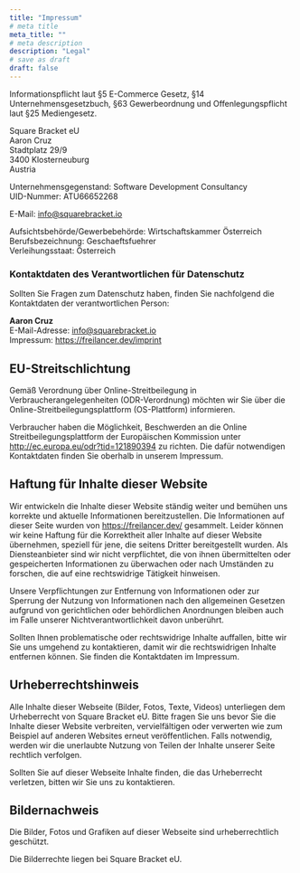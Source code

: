 ```yaml
---
title: "Impressum"
# meta title
meta_title: ""
# meta description
description: "Legal"
# save as draft
draft: false
---
```


Informationspflicht laut §5 E-Commerce Gesetz, §14 Unternehmensgesetzbuch, §63 Gewerbeordnung und Offenlegungspflicht laut §25 Mediengesetz.

Square Bracket eU  
Aaron Cruz  
Stadtplatz 29/9  
3400 Klosterneuburg  
Austria

Unternehmensgegenstand: Software Development Consultancy  
UID-Nummer: ATU66652268

E-Mail: info@squarebracket.io

Aufsichtsbehörde/Gewerbebehörde: Wirtschaftskammer Österreich  
Berufsbezeichnung: Geschaeftsfuehrer  
Verleihungsstaat: Österreich

### Kontaktdaten des Verantwortlichen für Datenschutz

Sollten Sie Fragen zum Datenschutz haben, finden Sie nachfolgend die Kontaktdaten der verantwortlichen Person:

**Aaron Cruz**  
E-Mail-Adresse: info@squarebracket.io  
Impressum: https://freilancer.dev/imprint

## EU-Streitschlichtung

Gemäß Verordnung über Online-Streitbeilegung in Verbraucherangelegenheiten (ODR-Verordnung) möchten wir Sie über die Online-Streitbeilegungsplattform (OS-Plattform) informieren.

Verbraucher haben die Möglichkeit, Beschwerden an die Online Streitbeilegungsplattform der Europäischen Kommission unter http://ec.europa.eu/odr?tid=121890394 zu richten. Die dafür notwendigen Kontaktdaten finden Sie oberhalb in unserem Impressum.

## Haftung für Inhalte dieser Website

Wir entwickeln die Inhalte dieser Website ständig weiter und bemühen uns korrekte und aktuelle Informationen bereitzustellen. Die Informationen auf dieser Seite wurden von https://freilancer.dev/ gesammelt. Leider können wir keine Haftung für die Korrektheit aller Inhalte auf dieser Website übernehmen, speziell für jene, die seitens Dritter bereitgestellt wurden. Als Diensteanbieter sind wir nicht verpflichtet, die von ihnen übermittelten oder gespeicherten Informationen zu überwachen oder nach Umständen zu forschen, die auf eine rechtswidrige Tätigkeit hinweisen.

Unsere Verpflichtungen zur Entfernung von Informationen oder zur Sperrung der Nutzung von Informationen nach den allgemeinen Gesetzen aufgrund von gerichtlichen oder behördlichen Anordnungen bleiben auch im Falle unserer Nichtverantwortlichkeit davon unberührt.

Sollten Ihnen problematische oder rechtswidrige Inhalte auffallen, bitte wir Sie uns umgehend zu kontaktieren, damit wir die rechtswidrigen Inhalte entfernen können. Sie finden die Kontaktdaten im Impressum.

## Urheberrechtshinweis

Alle Inhalte dieser Webseite (Bilder, Fotos, Texte, Videos) unterliegen dem Urheberrecht von Square Bracket eU. Bitte fragen Sie uns bevor Sie die Inhalte dieser Website verbreiten, vervielfältigen oder verwerten wie zum Beispiel auf anderen Websites erneut veröffentlichen. Falls notwendig, werden wir die unerlaubte Nutzung von Teilen der Inhalte unserer Seite rechtlich verfolgen.

Sollten Sie auf dieser Webseite Inhalte finden, die das Urheberrecht verletzen, bitten wir Sie uns zu kontaktieren.

## Bildernachweis

Die Bilder, Fotos und Grafiken auf dieser Webseite sind urheberrechtlich geschützt.

Die Bilderrechte liegen bei Square Bracket eU.
